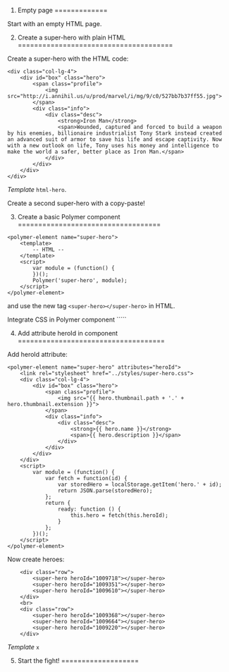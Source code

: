 1. Empty page
=============

Start with an empty HTML page.

2. Create a super-hero with plain HTML
======================================

Create a super-hero with the HTML code:

```
<div class="col-lg-4">
    <div id="box" class="hero">
        <span class="profile">
            <img src="http://i.annihil.us/u/prod/marvel/i/mg/9/c0/527bb7b37ff55.jpg">
        </span>
        <div class="info">
            <div class="desc">
                <strong>Iron Man</strong>
                <span>Wounded, captured and forced to build a weapon by his enemies, billionaire industrialist Tony Stark instead created an advanced suit of armor to save his life and escape captivity. Now with a new outlook on life, Tony uses his money and intelligence to make the world a safer, better place as Iron Man.</span>
            </div>
        </div>
    </div>
</div>
```

*Template* ```html-hero```.

Create a second super-hero with a copy-paste!

3. Create a basic Polymer component
===================================

```
<polymer-element name="super-hero">
    <template>
        -- HTML --
    </template>
    <script>
        var module = (function() {
        })();
        Polymer('super-hero', module);
    </script>
</polymer-element>
```

and use the new tag ```<super-hero></super-hero>``` in HTML.

Integrate CSS in Polymer component ```<link rel="stylesheet" href="../styles/super-hero.css">``

4. Add attribute heroId in component
====================================

Add heroId attribute:

```
<polymer-element name="super-hero" attributes="heroId">
    <link rel="stylesheet" href="../styles/super-hero.css">
    <div class="col-lg-4">
        <div id="box" class="hero">
            <span class="profile">
                <img src="{{ hero.thumbnail.path + '.' + hero.thumbnail.extension }}">
            </span>
            <div class="info">
                <div class="desc">
                    <strong>{{ hero.name }}</strong>
                    <span>{{ hero.description }}</span>
                </div>
            </div>
        </div>
    </div>
    <script>
        var module = (function() {
            var fetch = function(id) {
                var storedHero = localStorage.getItem('hero.' + id);
                return JSON.parse(storedHero);
            };
            return {
                ready: function () {
                    this.hero = fetch(this.heroId);
                }
            };
        })();
    </script>
</polymer-element>
```

Now create heroes:

```
    <div class="row">
        <super-hero heroId="1009718"></super-hero>
        <super-hero heroId="1009351"></super-hero>
        <super-hero heroId="1009610"></super-hero>
    </div>
    <br>
    <div class="row">
        <super-hero heroId="1009368"></super-hero>
        <super-hero heroId="1009664"></super-hero>
        <super-hero heroId="1009220"></super-hero>
    </div>
```

*Template* ```x```


5. Start the fight!
===================

